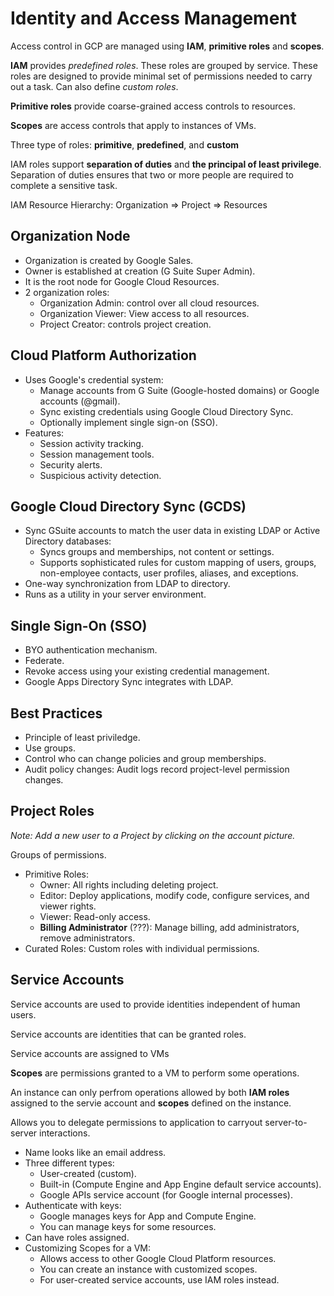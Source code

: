 # Identity and Access Management

Access control in GCP are managed using __IAM__, __primitive roles__ and __scopes__.

__IAM__ provides _predefined roles_. These roles are grouped by service. These roles are designed to provide minimal set of permissions needed to carry out a task. Can also define _custom roles_.

__Primitive roles__ provide coarse-grained access controls to resources.

__Scopes__ are access controls that apply to instances of VMs.

Three type of roles: __primitive__, __predefined__, and __custom__

IAM roles support __separation of duties__ and __the principal of least privilege__. Separation of duties ensures that two or more people are required to complete a sensitive task.

IAM Resource Hierarchy: Organization => Project => Resources

## Organization Node

* Organization is created by Google Sales.
* Owner is established at creation (G Suite Super Admin).
* It is the root node for Google Cloud Resources.
* 2 organization roles:
  * Organization Admin: control over all cloud resources.
  * Organization Viewer: View access to all resources.
  * Project Creator: controls project creation.

## Cloud Platform Authorization

* Uses Google's credential system:
  * Manage accounts from G Suite (Google-hosted domains) or Google accounts (@gmail).
  * Sync existing credentials using Google Cloud Directory Sync.
  * Optionally implement single sign-on (SSO).
* Features:
  * Session activity tracking.
  * Session management tools.
  * Security alerts.
  * Suspicious activity detection.

## Google Cloud Directory Sync (GCDS)

* Sync GSuite accounts to match the user data in existing LDAP or Active Directory databases:
  * Syncs groups and memberships, not content or settings.
  * Supports sophisticated rules for custom mapping of users, groups, non-employee contacts, user profiles, aliases, and exceptions.
* One-way synchronization from LDAP to directory.
* Runs as a utility in your server environment.

## Single Sign-On (SSO)

* BYO authentication mechanism.
* Federate.
* Revoke access using your existing credential management.
* Google Apps Directory Sync integrates with LDAP.

## Best Practices

* Principle of least priviledge.
* Use groups.
* Control who can change policies and group memberships.
* Audit policy changes: Audit logs record project-level permission changes.

## Project Roles

_Note: Add a new user to a Project by clicking on the account picture._

Groups of permissions.

* Primitive Roles:
  * Owner: All rights including deleting project.
  * Editor: Deploy applications, modify code, configure services, and viewer rights.
  * Viewer: Read-only access.
  * __Billing Administrator__ (???): Manage billing, add administrators, remove administrators.
* Curated Roles: Custom roles with individual permissions.

## Service Accounts

Service accounts are used to provide identities independent of human users.

Service accounts are identities that can be granted roles.

Service accounts are assigned to VMs

__Scopes__ are permissions granted to a VM to perform some operations.

An instance can only perfrom operations allowed by both __IAM roles__ assigned to the servie account and __scopes__ defined on the instance.

Allows you to delegate permissions to application to carryout server-to-server interactions.

* Name looks like an email address.
* Three different types:
  * User-created (custom).
  * Built-in (Compute Engine and App Engine default service accounts).
  * Google APIs service account (for Google internal processes).
* Authenticate with keys:
  * Google manages keys for App and Compute Engine.
  * You can manage keys for some resources.
* Can have roles assigned.
* Customizing Scopes for a VM:
  * Allows access to other Google Cloud Platform resources.
  * You can create an instance with customized scopes.
  * For user-created service accounts, use IAM roles instead.
